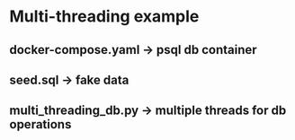 # Multi-threading example

## docker-compose.yaml -> psql db container
## seed.sql -> fake data
## multi_threading_db.py -> multiple threads for db operations

